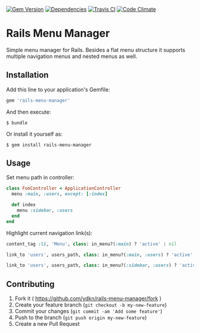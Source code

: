 [![Gem Version](https://img.shields.io/gem/v/rails-menu-manager.svg)](https://rubygems.org/gems/rails-menu-manager)
[![Dependencies](https://img.shields.io/gemnasium/ydkn/rails-menu-manager.svg)](https://gemnasium.com/ydkn/rails-menu-manager)
[![Travis CI](https://img.shields.io/travis/ydkn/rails-menu-manager.svg)](https://travis-ci.org/ydkn/rails-menu-manager)
[![Code Climate](https://img.shields.io/codeclimate/github/ydkn/rails-menu-manager.svg)](https://codeclimate.com/github/ydkn/rails-menu-manager)

# Rails Menu Manager

Simple menu manager for Rails.
Besides a flat menu structure it supports multiple navigation menus and nested menus as well.

## Installation

Add this line to your application's Gemfile:

```ruby
gem 'rails-menu-manager'
```

And then execute:

    $ bundle

Or install it yourself as:

    $ gem install rails-menu-manager

## Usage

Set menu path in controller:

```ruby
class FooController < ApplicationController
  menu :main, :users, except: [:index]

  def index
    menu :sidebar, :users
  end
end
```

Highlight current navigation link(s):

```ruby
content_tag :li, 'Menu', class: in_menu?(:main) ? 'active' : nil

link_to 'users', users_path, class: in_menu?(:main, :users) ? 'active' : nil

link_to 'users', users_path, class: in_menu?(:sidebar, :users) ? 'active' : nil
```

## Contributing

1. Fork it ( https://github.com/ydkn/rails-menu-manager/fork )
2. Create your feature branch (`git checkout -b my-new-feature`)
3. Commit your changes (`git commit -am 'Add some feature'`)
4. Push to the branch (`git push origin my-new-feature`)
5. Create a new Pull Request
